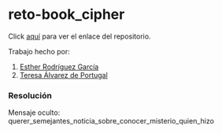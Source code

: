# reto-book_cipher




Click [aquí](https://github.com/ESTHERRODRIGUEZGARCIA/reto-book_cipher.git) para ver el enlace del repositorio.

Trabajo hecho por:
1. [Esther Rodríguez García](https://github.com/ESTHERRODRIGUEZGARCIA)
2. [Teresa Álvarez de Portugal](https://github.com/tereesaalvarez)

### Resolución

Mensaje oculto: querer_semejantes_noticia_sobre_conocer_misterio_quien_hizo
